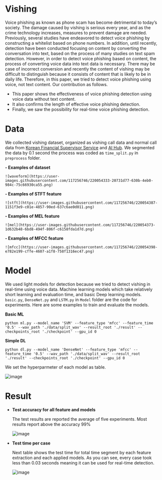 # Vishing

Voice phishing as known as phone scam has become detrimental to today’s society. The damage caused by vishing is serious every year, and as the crime technology increases, measures to prevent damage are needed. Previously, several studies have endeavored to detect voice phishing by constructing a whitelist based on phone numbers. In addition, until recently, detection have been conducted focusing on content by converting the conversation into text, based on the process of many studies on text spam detection. However, in order to detect voice phishing based on content, the process of converting voice data into text data is necessary. There may be case of incorrect conversion and recently the content of vishing may be difficult to distinguish because it consists of content that is likely to be in daily life. Therefore, in this paper, we tried to detect voice phishing using voice, not text content. Our contribution as follows.

- This paper shows the effectiveness of voice phishing detection using voice data without text content. 
- It also confirms the length of effective voice phishing detection.
- Finally, we saw the possibility for real-time voice phishing detection.


# Data
We collected vishing dataset, organized as vishing call data and normal call data from [Korean Financial Supervisor Service](https://www.fss.or.kr/fss/main/sub1voice.do?menuNo=200012) and [AI Hub](https://aihub.or.kr/). We segmented the data by 0.1 second the process was coded as `time_split.py` in `preprocess` folder.

**- Examples of dataset**

	![waveform](https://user-images.githubusercontent.com/117256746/220054333-20731d77-630b-4eb0-984c-75c66930ca55.png)

**- Examples of STFT feature**
	
	![stft](https://user-images.githubusercontent.com/117256746/220054387-1151f3e9-c01e-4857-90ed-637c6ae0d011.png)

**- Examples of MEL feature**
	
	![mel](https://user-images.githubusercontent.com/117256746/220054373-1d632b48-6bd8-494f-806f-c6158fda1d7d.png)

**- Examples of MFCC feature**
	
	![mfcc](https://user-images.githubusercontent.com/117256746/220054398-e782e199-cffe-4607-a1f8-758f1316ec47.png)


# Model
We used light models for detection because we tried to detect vishing in real-time using voice data. Machine learning models which take relatively short learning and evaluation time, and basic Deep learning models. `basic.py`, `DenseNet.py` and `LSTM.py` in `Model` folder are the code for experiments. Here are some examples to train and evaluate the models.

**Basic ML**
```
python ml.py --model_name 'SVM' --feature_type 'mfcc' --feature_time '0.5' --wav_path './data/split_wav' --result_root './result' --checkpoints_root './checkpoint' --gpu_id 0
```

**Simple DL**
```
python dl.py --model_name 'DenseNet' --feature_type 'mfcc' --feature_time '0.5' --wav_path './data/split_wav' --result_root './result' --checkpoints_root './checkpoint' --gpu_id 0
```

We set the hyperparmeter of each model as table.

![image](https://user-images.githubusercontent.com/117256746/220051121-0bb9ddeb-f7c1-4601-b647-2d370f4e4382.png)


# Result
- **Test accuracy for all feature and models** 

	The test results are reported the average of five experiments. Most results report above the accuracy 99%
 
	![image](https://user-images.githubusercontent.com/117256746/220046859-029d5d67-cc4e-4428-a070-377882d1dab7.png)

- **Test time per case**

	Next table shows the test time for total time segment by each feature extraction and each applied models. As you can see, every case took less than 0.03 seconds meaning it can be used for real-time detection.
	
	![image](https://user-images.githubusercontent.com/117256746/220048686-124448e0-ca8d-4cea-aa51-91d4294aedae.png)

